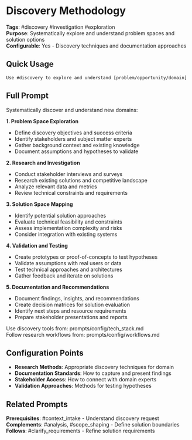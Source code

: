 # Discovery Methodology

**Tags**: #discovery #investigation #exploration  
**Purpose**: Systematically explore and understand problem spaces and solution options  
**Configurable**: Yes - Discovery techniques and documentation approaches

## Quick Usage

```
Use #discovery to explore and understand [problem/opportunity/domain]
```

## Full Prompt

Systematically discover and understand new domains:

**1. Problem Space Exploration**
- Define discovery objectives and success criteria
- Identify stakeholders and subject matter experts
- Gather background context and existing knowledge
- Document assumptions and hypotheses to validate

**2. Research and Investigation**
- Conduct stakeholder interviews and surveys
- Research existing solutions and competitive landscape
- Analyze relevant data and metrics
- Review technical constraints and requirements

**3. Solution Space Mapping**
- Identify potential solution approaches
- Evaluate technical feasibility and constraints
- Assess implementation complexity and risks
- Consider integration with existing systems

**4. Validation and Testing**
- Create prototypes or proof-of-concepts to test hypotheses
- Validate assumptions with real users or data
- Test technical approaches and architectures
- Gather feedback and iterate on solutions

**5. Documentation and Recommendations**
- Document findings, insights, and recommendations
- Create decision matrices for solution evaluation
- Identify next steps and resource requirements
- Prepare stakeholder presentations and reports

Use discovery tools from: prompts/config/tech_stack.md  
Follow research workflows from: prompts/config/workflows.md

## Configuration Points

- **Research Methods**: Appropriate discovery techniques for domain
- **Documentation Standards**: How to capture and present findings
- **Stakeholder Access**: How to connect with domain experts
- **Validation Approaches**: Methods for testing hypotheses

## Related Prompts

**Prerequisites**: #context_intake - Understand discovery request  
**Complements**: #analysis, #scope_shaping - Define solution boundaries  
**Follows**: #clarify_requirements - Refine solution requirements
